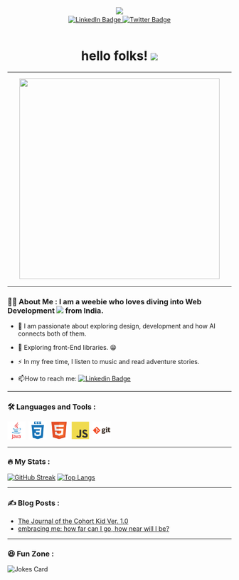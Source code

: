 <div id="header" align="center">
  <img src="https://media.giphy.com/media/BferOKonYOspm28AiB/giphy.gif" width="150"/>
  <div id="badges">
  <a href ="https://www.linkedin.com/in/bsingh75">
<img src="https://img.shields.io/badge/-LinkedIn-blue?logo=linkedin&logoColor=white&style=for-the-badge" alt="LinkedIn Badge" />
  </a>
  <a href="https://twitter.com/bhavyaaa_here">
<img src="https://img.shields.io/badge/Twitter-blue?style=for-the-badge&logo=twitter&logoColor=white" alt="Twitter Badge" />
    </a>
    </div>
  <img src="https://komarev.com/ghpvc/?username=bhavyasingh75&style=flat-square&color=blue" alt=""/>
  <h1>
  hello folks!
  <img src="https://media.giphy.com/media/hvRJCLFzcasrR4ia7z/giphy.gif" width="30px"/>
</h1>
</div>

---
<div align="center">
  <img src="https://img.freepik.com/free-vector/workspace-elements-design_1132-43.jpg?size=626&ext=jpg" width="450" height="450"/>
</div>

---
### :woman_technologist: About Me : I am a weebie who loves diving into Web Development <img src="https://media.giphy.com/media/WUlplcMpOCEmTGBtBW/giphy.gif" width="30"> from India.
- :telescope: I am passionate about exploring design, development and how AI connects both of them.

- :seedling: Exploring front-End libraries. 😁

- :zap: In my free time, I listen to music and read adventure stories.

- :mailbox:How to reach me: [![Linkedin Badge](https://img.shields.io/badge/-Bhavya-blue?style=flat&logo=Linkedin&logoColor=white)](https://www.linkedin.com/in/bsingh75)

---

### :hammer_and_wrench: Languages and Tools :
<div>
  <img src="https://github.com/devicons/devicon/blob/master/icons/java/java-original-wordmark.svg" title="Java" alt="Java" width="40" height="40"/>&nbsp;
  <img src="https://github.com/devicons/devicon/blob/master/icons/css3/css3-plain-wordmark.svg"  title="CSS3" alt="CSS" width="40" height="40"/>&nbsp;
  <img src="https://github.com/devicons/devicon/blob/master/icons/html5/html5-original.svg" title="HTML5" alt="HTML" width="40" height="40"/>&nbsp;
  <img src="https://github.com/devicons/devicon/blob/master/icons/javascript/javascript-original.svg" title="JavaScript" alt="JavaScript" width="40" height="40"/>&nbsp;
  <img src="https://github.com/devicons/devicon/blob/master/icons/git/git-original-wordmark.svg" title="Git" **alt="Git" width="40" height="40"/>
  </div>
  
  ---

### :fire: My Stats :
[![GitHub Streak](https://github-readme-streak-stats.herokuapp.com?user=bhavyasingh75&theme=tokyonight-duo)](https://git.io/streak-stats)
[![Top Langs](https://github-readme-stats.vercel.app/api/top-langs/?username=bhavyasingh75&layout=compact&theme=vision-friendly-dark)](https://github.com/anuraghazra/github-readme-stats)

---

### :writing_hand: Blog Posts :
<!-- BLOG-POST-LIST:START -->
- [The Journal of the Cohort Kid Ver. 1.0](https://medium.com/@bhavya.singh220/the-journal-of-the-cohort-kid-ver-1-0-dd4f411b57ee?source=rss-1da8a661ced7------2)
- [embracing me: how far can I go, how near will I be?](https://medium.com/@bhavya.singh220/embracing-me-how-far-can-i-go-how-near-will-i-be-52ed652da6f7?source=rss-1da8a661ced7------2)
<!-- BLOG-POST-LIST:END -->



---
<!-- Markdown -->

### :laughing: Fun Zone :
![Jokes Card](https://readme-jokes.vercel.app/api?theme=tokyonight&qColor=%23944bcc&aColor=%23bbdb51)
